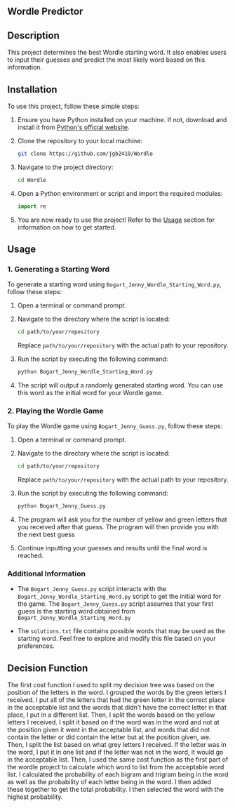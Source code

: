 ## Wordle Predictor

## Description
This project determines the best Wordle starting word. It also enables users to input their guesses and predict the most
likely word based on this information.

## Installation

To use this project, follow these simple steps:

1. Ensure you have Python installed on your machine. If not, download and install it from [Python's official website](https://www.python.org/).

2. Clone the repository to your local machine:

    ```bash
    git clone https://github.com/jgb2419/Wordle
    ```

3. Navigate to the project directory:

    ```bash
    cd Wordle
    ```

4. Open a Python environment or script and import the required modules:

    ```python
    import re
    ```

5. You are now ready to use the project! Refer to the [Usage](#usage) section for information on how to get started.



## Usage

### 1. Generating a Starting Word

To generate a starting word using `Bogart_Jenny_Wordle_Starting_Word.py`, follow these steps:

1. Open a terminal or command prompt.

2. Navigate to the directory where the script is located:

    ```bash
    cd path/to/your/repository
    ```

   Replace `path/to/your/repository` with the actual path to your repository.

3. Run the script by executing the following command:

    ```bash
    python Bogart_Jenny_Wordle_Starting_Word.py
    ```

4. The script will output a randomly generated starting word. You can use this word as the initial word for your Wordle game.

### 2. Playing the Wordle Game

To play the Wordle game using `Bogart_Jenny_Guess.py`, follow these steps:

1. Open a terminal or command prompt.

2. Navigate to the directory where the script is located:

    ```bash
    cd path/to/your/repository
    ```

   Replace `path/to/your/repository` with the actual path to your repository.

3. Run the script by executing the following command:

    ```bash
    python Bogart_Jenny_Guess.py
    ```

4. The program will ask you for the number of yellow and green letters that you received after that guess. The program will then provide you with the next best guess
   
5. Continue inputting your guesses and results until the final word is reached. 

### Additional Information

- The `Bogart_Jenny_Guess.py` script interacts with the `Bogart_Jenny_Wordle_Starting_Word.py` script to get the initial word for the game. The `Bogart_Jenny_Guess.py` script assumes that your first guess is the starting word obtained from `Bogart_Jenny_Wordle_Starting_Word.py`

- The `solutions.txt` file contains possible words that may be used as the starting word. Feel free to explore and modify this file based on your preferences.

## Decision Function
The first cost function I used to split my decision tree was based on the position of the letters in the word. I grouped the words by the green letters I received. I put all of the letters that had the green letter in the correct place in the acceptable list and the words that didn’t have the correct letter in that place, I put in a different list. Then, I split the words based on the yellow letters I received. I split it based on if the word was in the word and not at the position given it went in the acceptable list, and words that did not contain the letter or did contain the letter but at the position given, we. Then, I split the list based on what grey letters I received. If the letter was in the word, I put it in one list and if the letter was not in the word, it would go in the acceptable list. Then, I used the same cost function as the first part of the wordle project to calculate which word to list from the acceptable word list. I calculated the probability of each bigram and trigram being in the word as well as the probability of each letter being in the word. I then added these together to get the total probability. I then selected the word with the highest probability.
